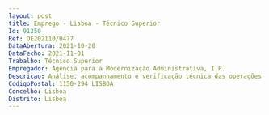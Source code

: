 ```yaml
--- 
layout: post
title: Emprego - Lisboa - Técnico Superior
Id: 91250
Ref: OE202110/0477
DataAbertura: 2021-10-20
DataFecho: 2021-11-01
Trabalho: Técnico Superior
Empregador: Agência para a Modernização Administrativa, I.P.
Descricao: Análise, acompanhamento e verificação técnica das operações de Transformação Digital da Administração Pública  avaliação de candidaturas e emissão de pareceres  acompanhamento financeiro das operações aprovadas  avaliação de reprogramações e relatórios de execução e emissão de pareceres  atualização do sistema de informação  avaliação de pedidos de parecer prévio e emissão dos correspondentes pareceres, no âmbito da aplicação do Decreto Lei n.º 107 2012, de 18 de maio (CTIC).
CodigoPostal: 1150-294 LISBOA
Concelho: Lisboa
Distrito: Lisboa
--- 
```

